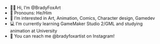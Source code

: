 - 👋🦊 Hi, I’m @BradyFoxArt
- 💙 Pronouns: He/Him
- 👀 I’m interested in Art, Animation, Comics, Character design, Gamedev
- 💻 I’m currently learning GameMaker Studio 2/GML and studying animation at University
- 📩 You can reach me @bradyfoxartist on Instagram! 

<!---
BradyFoxArt/BradyFoxArt is a ✨ special ✨ repository because its `README.md` (this file) appears on your GitHub profile.
You can click the Preview link to take a look at your changes.
--->
